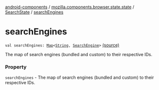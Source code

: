 [android-components](../../index.md) / [mozilla.components.browser.state.state](../index.md) / [SearchState](index.md) / [searchEngines](./search-engines.md)

# searchEngines

`val searchEngines: `[`Map`](https://kotlinlang.org/api/latest/jvm/stdlib/kotlin.collections/-map/index.html)`<`[`String`](https://kotlinlang.org/api/latest/jvm/stdlib/kotlin/-string/index.html)`, `[`SearchEngine`](../../mozilla.components.browser.state.search/-search-engine/index.md)`>` [(source)](https://github.com/mozilla-mobile/android-components/blob/master/components/browser/state/src/main/java/mozilla/components/browser/state/state/SearchState.kt#L16)

The map of search engines (bundled and custom) to their respective IDs.

### Property

`searchEngines` - The map of search engines (bundled and custom) to their respective IDs.